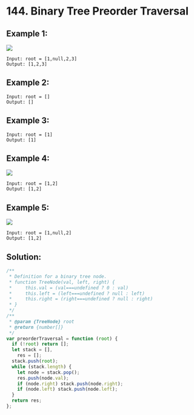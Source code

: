 # 144. Binary Tree Preorder Traversal

## Example 1:

![](https://assets.leetcode.com/uploads/2020/09/15/inorder_1.jpg)

    Input: root = [1,null,2,3]
    Output: [1,2,3]

## Example 2:

    Input: root = []
    Output: []

## Example 3:

    Input: root = [1]
    Output: [1]

## Example 4:

![](https://assets.leetcode.com/uploads/2020/09/15/inorder_5.jpg)

    Input: root = [1,2]
    Output: [1,2]

## Example 5:

![](https://assets.leetcode.com/uploads/2020/09/15/inorder_4.jpg)

    Input: root = [1,null,2]
    Output: [1,2]

## Solution:

```javascript
/**
 * Definition for a binary tree node.
 * function TreeNode(val, left, right) {
 *     this.val = (val===undefined ? 0 : val)
 *     this.left = (left===undefined ? null : left)
 *     this.right = (right===undefined ? null : right)
 * }
 */
/**
 * @param {TreeNode} root
 * @return {number[]}
 */
var preorderTraversal = function (root) {
  if (!root) return [];
  let stack = [],
    res = [];
  stack.push(root);
  while (stack.length) {
    let node = stack.pop();
    res.push(node.val);
    if (node.right) stack.push(node.right);
    if (node.left) stack.push(node.left);
  }
  return res;
};
```

